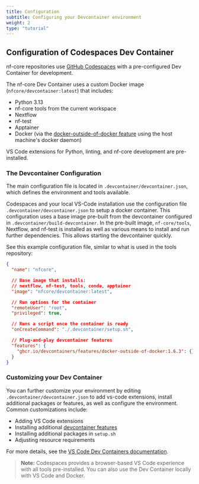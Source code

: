 ```yaml
---
title: Configuration
subtitle: Configuring your Devcontainer environment
weight: 2
type: "tutorial"
---
```


## Configuration of Codespaces Dev Container

nf-core repositories use [GitHub Codespaces](https://github.com/features/codespaces) with a pre-configured Dev Container for development.

The nf-core Dev Container uses a custom Docker image (`nfcore/devcontainer:latest`) that includes:

- Python 3.13
- nf-core tools from the current workspace
- Nextflow
- nf-test
- Apptainer
- Docker (via the [docker-outside-of-docker feature](https://github.com/devcontainers/features/tree/main/src/docker-outside-of-docker) using the host machine's docker daemon)

VS Code extensions for Python, linting, and nf-core development are pre-installed.

### The Devcontainer Configuration

The main configuration file is located in `.devcontainer/devcontainer.json`, which defines the environment and tools available.

Codespaces and your local VS-Code installation use the configuration file `.devcontainer/devcontainer.json` to setup a docker container.
This configuration uses a base image pre-built from the devcontainer configured in `.devcontainer/build-devcontainer`.
In the pre-built image, `nf-core/tools`, Nextflow, and nf-test is installed as well as various means to install and run further dependencies.
This allows starting the devcontainer quickly.

See this example configuration file, similar to what is used in the tools repository:

```json title=".devcontainer/devcontainer.json"
{
  "name": "nfcore",

  // Base image that installs:
  // nextflow, nf-test, tools, conda, apptainer
  "image": "nfcore/devcontainer:latest",

  // Run options for the container
  "remoteUser": "root",
  "privileged": true,

  // Runs a script once the container is ready
  "onCreateCommand": "./.devcontainer/setup.sh",

  // Plug-and-play devcontainer features
  "features": {
    "ghcr.io/devcontainers/features/docker-outside-of-docker:1.6.3": {}
  }
}
```

### Customizing your Dev Container

You can further customize your environment by editing `.devcontainer/devcontainer.json` to add vs-code extensions, install additional packages or features, as well as configure the environment. Common customizations include:

- Adding VS Code extensions
- Installing additional [devcontainer features](https://containers.dev/implementors/features/)
- Installing additional packages in `setup.sh`
- Adjusting resource requirements

For more details, see the [VS Code Dev Containers documentation](https://code.visualstudio.com/docs/devcontainers/containers).

> **Note:** Codespaces provides a browser-based VS Code experience with all tools pre-installed. You can also use the Dev Container locally with VS Code and Docker.
